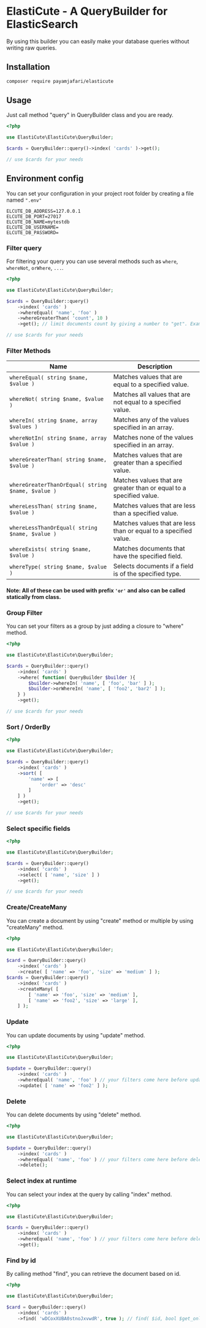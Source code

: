 # ElastiCute - A QueryBuilder for ElasticSearch

By using this builder you can easily make your database queries without writing raw queries.

## Installation

```bash
composer require payamjafari/elasticute
```

## Usage

Just call method "query" in QueryBuilder class and you are ready.

```php
<?php

use ElastiCute\ElastiCute\QueryBuilder;

$cards = QueryBuilder::query()->index( 'cards' )->get();

// use $cards for your needs
```

## Environment config

You can set your configuration in your project root folder by creating a file named `".env"`
```dotenv
ELCUTE_DB_ADDRESS=127.0.0.1
ELCUTE_DB_PORT=27017
ELCUTE_DB_NAME=mytestdb
ELCUTE_DB_USERNAME=
ELCUTE_DB_PASSWORD=
```

### Filter query

For filtering your query you can use several methods such as `where`, `whereNot`, `orWhere`, `...`.

```php
<?php

use ElastiCute\ElastiCute\QueryBuilder;

$cards = QueryBuilder::query()
    ->index( 'cards' )
    ->whereEqual( 'name', 'foo' )
    ->whereGreaterThan( 'count', 10 )
    ->get(); // limit documents count by giving a number to "get". Example: get(10);

// use $cards for your needs
```

### Filter Methods

Name | Description
--- | ---
`whereEqual( string $name, $value )` | Matches values that are equal to a specified value.
`whereNot( string $name, $value )` | Matches all values that are not equal to a specified value.
`whereIn( string $name, array $values )` | Matches any of the values specified in an array.
`whereNotIn( string $name, array $value )` | Matches none of the values specified in an array.
`whereGreaterThan( string $name, $value )` | Matches values that are greater than a specified value.
`whereGreaterThanOrEqual( string $name, $value )` | Matches values that are greater than or equal to a specified value.
`whereLessThan( string $name, $value )` | Matches values that are less than a specified value.
`whereLessThanOrEqual( string $name, $value )` | Matches values that are less than or equal to a specified value.
`whereExists( string $name, $value )` | Matches documents that have the specified field.
`whereType( string $name, $value )` | Selects documents if a field is of the specified type.

#### Note: All of these can be used with prefix `'or'` and also can be called statically from class.

### Group Filter

You can set your filters as a group by just adding a closure to "where" method.

```php
<?php

use ElastiCute\ElastiCute\QueryBuilder;

$cards = QueryBuilder::query()
    ->index( 'cards' )
    ->where( function( QueryBuilder $builder ){
        $builder->whereIn( 'name', [ 'foo', 'bar' ] );
        $builder->orWhereIn( 'name', [ 'foo2', 'bar2' ] );
    } )
    ->get();

// use $cards for your needs
```

### Sort / OrderBy

```php
<?php

use ElastiCute\ElastiCute\QueryBuilder;

$cards = QueryBuilder::query()
    ->index( 'cards' )
    ->sort( [
        'name' => [
            'order' => 'desc'
        ]
    ] )
    ->get();

// use $cards for your needs
```

### Select specific fields

```php
<?php

use ElastiCute\ElastiCute\QueryBuilder;

$cards = QueryBuilder::query()
    ->index( 'cards' )
    ->select( [ 'name', 'size' ] )
    ->get();

// use $cards for your needs
```

### Create/CreateMany

You can create a document by using "create" method or multiple by using "createMany" method.

```php
<?php

use ElastiCute\ElastiCute\QueryBuilder;

$card = QueryBuilder::query()
    ->index( 'cards' )
    ->create( [ 'name' => 'foo', 'size' => 'medium' ] );
$cards = QueryBuilder::query()
    ->index( 'cards' )
    ->createMany( [
        [ 'name' => 'foo', 'size' => 'medium' ],
        [ 'name' => 'foo2', 'size' => 'large' ],
    ] );
```

### Update

You can update documents by using "update" method.

```php
<?php

use ElastiCute\ElastiCute\QueryBuilder;

$update = QueryBuilder::query()
    ->index( 'cards' )
    ->whereEqual( 'name', 'foo' ) // your filters come here before update
    ->update( [ 'name' => 'foo2' ] );
```

### Delete

You can delete documents by using "delete" method.

```php
<?php

use ElastiCute\ElastiCute\QueryBuilder;

$update = QueryBuilder::query()
    ->index( 'cards' )
    ->whereEqual( 'name', 'foo' ) // your filters come here before delete
    ->delete();
```

### Select index at runtime

You can select your index at the query by calling "index" method.

```php
<?php

use ElastiCute\ElastiCute\QueryBuilder;

$cards = QueryBuilder::query()
    ->index( 'cards' )
    ->whereEqual( 'name', 'foo' ) // your filters come here before delete
    ->get();
```

### Find by id

By calling method "find", you can retrieve the document based on id.

```php
<?php

use ElastiCute\ElastiCute\QueryBuilder;

$card = QueryBuilder::query()
    ->index( 'cards' )
    ->find( 'wDCoxXUBA0stnoJxvwdR', true ); // find( $id, bool $get_only_source = true )
```